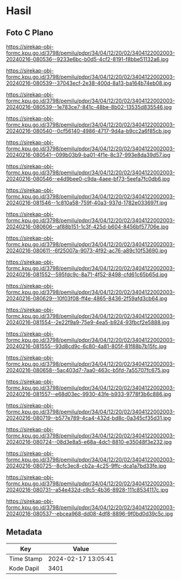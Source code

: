 # Hasil

## Foto C Plano

https://sirekap-obj-formc.kpu.go.id/3798/pemilu/pdpr/34/04/12/20/02/3404122002003-20240216-080536--9233e6bc-b0d5-4cf2-8191-f8bbe51132a6.jpg

https://sirekap-obj-formc.kpu.go.id/3798/pemilu/pdpr/34/04/12/20/02/3404122002003-20240216-080539--37043ecf-2e38-400d-8a13-ba164b74eb08.jpg

https://sirekap-obj-formc.kpu.go.id/3798/pemilu/pdpr/34/04/12/20/02/3404122002003-20240216-080539--1e783ce7-841c-48be-8b02-13535d835546.jpg

https://sirekap-obj-formc.kpu.go.id/3798/pemilu/pdpr/34/04/12/20/02/3404122002003-20240216-080540--0cf56140-4986-4717-9d4a-b9cc2a6f85cb.jpg

https://sirekap-obj-formc.kpu.go.id/3798/pemilu/pdpr/34/04/12/20/02/3404122002003-20240216-080541--099b03b9-ba01-4f1e-8c37-993e8da39d57.jpg

https://sirekap-obj-formc.kpu.go.id/3798/pemilu/pdpr/34/04/12/20/02/3404122002003-20240216-080546--e4d9bee0-c9da-4aee-bf73-5eefa7fc0db6.jpg

https://sirekap-obj-formc.kpu.go.id/3798/pemilu/pdpr/34/04/12/20/02/3404122002003-20240216-081546--1c810a58-759f-40a3-937d-1782e033697f.jpg

https://sirekap-obj-formc.kpu.go.id/3798/pemilu/pdpr/34/04/12/20/02/3404122002003-20240216-080606--af88b151-1c3f-425d-b604-8456bf57706e.jpg

https://sirekap-obj-formc.kpu.go.id/3798/pemilu/pdpr/34/04/12/20/02/3404122002003-20240216-080611--6f25007a-9073-4f92-ac76-a89c10f53690.jpg

https://sirekap-obj-formc.kpu.go.id/3798/pemilu/pdpr/34/04/12/20/02/3404122002003-20240216-081552--595fdc9c-8a71-4f52-8498-cfd61c65b65d.jpg

https://sirekap-obj-formc.kpu.go.id/3798/pemilu/pdpr/34/04/12/20/02/3404122002003-20240216-080629--10f03f08-ff4e-4865-8436-2f59afd3cb64.jpg

https://sirekap-obj-formc.kpu.go.id/3798/pemilu/pdpr/34/04/12/20/02/3404122002003-20240216-081554--2e22f9a9-75e9-4ea5-b924-93fbcf2e5888.jpg

https://sirekap-obj-formc.kpu.go.id/3798/pemilu/pdpr/34/04/12/20/02/3404122002003-20240216-081555--93d8cd9c-6c80-4a81-805f-81f88b7b15fc.jpg

https://sirekap-obj-formc.kpu.go.id/3798/pemilu/pdpr/34/04/12/20/02/3404122002003-20240216-080658--5ac403d7-7aa0-463c-b5fd-7a55707fc675.jpg

https://sirekap-obj-formc.kpu.go.id/3798/pemilu/pdpr/34/04/12/20/02/3404122002003-20240216-081557--e68d03ec-9930-43fe-b933-9778f3b6c886.jpg

https://sirekap-obj-formc.kpu.go.id/3798/pemilu/pdpr/34/04/12/20/02/3404122002003-20240216-080719--b577e789-4ca4-432d-bd8c-0a345cf35d31.jpg

https://sirekap-obj-formc.kpu.go.id/3798/pemilu/pdpr/34/04/12/20/02/3404122002003-20240216-080724--08d3e8a5-e68a-4dc1-8810-e35048f3e232.jpg

https://sirekap-obj-formc.kpu.go.id/3798/pemilu/pdpr/34/04/12/20/02/3404122002003-20240216-080725--8cfc3ec8-cb2a-4c25-9ffc-dca1a7bd33fe.jpg

https://sirekap-obj-formc.kpu.go.id/3798/pemilu/pdpr/34/04/12/20/02/3404122002003-20240216-080731--a54e432d-c9c5-4b36-8928-111c8534117c.jpg

https://sirekap-obj-formc.kpu.go.id/3798/pemilu/pdpr/34/04/12/20/02/3404122002003-20240216-080537--ebcea968-dd08-4df8-8896-9f0bd0d39c5c.jpg


## Metadata

| Key        | Value               |
| ---------- | ------------------- |
| Time Stamp | 2024-02-17 13:05:41 |
| Kode Dapil | 3401                |



